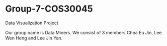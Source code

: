 # Group-7-COS30045
Data Visualization Project

Our group name is Data Miners. We consist of 3 members Chea Eu Jin, Lee Wen Heng and Lee Jin Yan.

